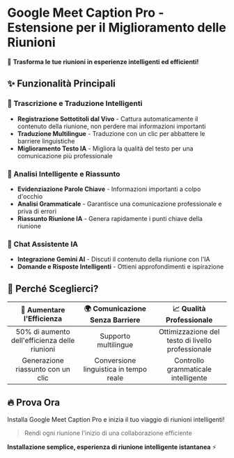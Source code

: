 # Google Meet Caption Pro - Estensione per il Miglioramento delle Riunioni

🚀 **Trasforma le tue riunioni in esperienze intelligenti ed efficienti!**

## ✨ Funzionalità Principali

### 📝 Trascrizione e Traduzione Intelligenti
- **Registrazione Sottotitoli dal Vivo** - Cattura automaticamente il contenuto della riunione, non perdere mai informazioni importanti
- **Traduzione Multilingue** - Traduzione con un clic per abbattere le barriere linguistiche
- **Miglioramento Testo IA** - Migliora la qualità del testo per una comunicazione più professionale

### 🎯 Analisi Intelligente e Riassunto
- **Evidenziazione Parole Chiave** - Informazioni importanti a colpo d'occhio
- **Analisi Grammaticale** - Garantisce una comunicazione professionale e priva di errori
- **Riassunto Riunione IA** - Genera rapidamente i punti chiave della riunione

### 🤖 Chat Assistente IA
- **Integrazione Gemini AI** - Discuti il contenuto della riunione con l'IA
- **Domande e Risposte Intelligenti** - Ottieni approfondimenti e ispirazione

## 🎁 Perché Sceglierci?

| 💼 Aumentare l'Efficienza | 🌍 Comunicazione Senza Barriere | 📈 Qualità Professionale |
|:---:|:---:|:---:|
| 50% di aumento dell'efficienza delle riunioni | Supporto multilingue | Ottimizzazione del testo di livello professionale |
| Generazione riassunto con un clic | Conversione linguistica in tempo reale | Controllo grammaticale intelligente |

## 🔥 Prova Ora

Installa Google Meet Caption Pro e inizia il tuo viaggio di riunioni intelligenti!

> Rendi ogni riunione l'inizio di una collaborazione efficiente

**Installazione semplice, esperienza di riunione intelligente istantanea** ⚡
